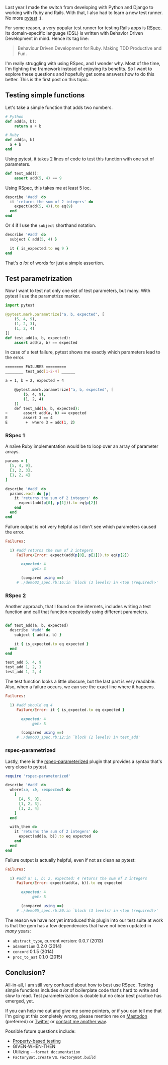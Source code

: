 <!--
.. title: Unit testing and test parametrization with RSpec?
.. slug: unit-testing-and-test-parametrization-with-rspec
.. date: 2019-01-27 13:04:02 UTC+01:00
.. tags: rspec, pytest, testing, ruby
.. category: 
.. link: 
.. description: 
.. type: text
-->

Last year I made the switch from developing with Python and Django to working with Ruby and Rails. With that, I also had to learn a new test runner. No more [pytest](https://docs.pytest.org/en/latest/) :(.

For some reason, a very popular test runner for testing Rails apps is [RSpec](https://rspec.info/). Its domain-specific language (DSL) is written with Behavior Driven Development in mind. Hence its tag line:

> Behaviour Driven Development for Ruby.
> Making TDD Productive and Fun.

I'm really struggling with using RSpec, and I wonder why. Most of the time, I'm fighting the framework instead of enjoying its benefits. So I want to explore these questions and hopefully get some answers how to do this better. This is the first post on this topic.

## Testing simple functions

Let's take a simple function that adds two numbers. 

```python
# Python
def add(a, b):
    return a + b
```

```ruby
# Ruby
def add(a, b)
  a + b
end
```

Using pytest, it takes 2 lines of code to test this function with one set of parameters.

```python
def test_add():
    assert add(5, 4) == 9
```

Using RSpec, this takes me at least 5 loc.

```ruby
describe '#add' do
  it 'returns the sum of 2 integers' do
    expect(add(5, 4)).to eq(9)
  end
end
```

Or 4 if I use the `subject` shorthand notation.

```ruby
describe '#add' do
  subject { add(5, 4) }

  it { is_expected.to eq 9 }
end
```

That's *a lot* of words for just a simple assertion.

## Test parametrization

Now I want to test not only one set of test parameters, but many. With pytest I use the parametrize marker.

```python
import pytest

@pytest.mark.parametrize("a, b, expected", [
    (5, 4, 9),
    (1, 2, 3),
    (1, 2, 4)
])
def test_add(a, b, expected):
    assert add(a, b) == expected
```

In case of a test failure, pytest shows me exactly which parameters lead to the error.

```bash
======== FAILURES =========
________ test_add[1-2-4] ______

a = 1, b = 2, expected = 4

    @pytest.mark.parametrize("a, b, expected", [
        (5, 4, 9),
        (1, 2, 4)
    ])
    def test_add(a, b, expected):
>       assert add(a, b) == expected
E       assert 3 == 4
E        +  where 3 = add(1, 2)
```

### RSpec 1

A naïve Ruby implementation would be to loop over an array of parameter arrays.

```ruby
params = [
  [5, 4, 9],
  [1, 2, 3],
  [1, 2, 4]
]

describe '#add' do
  params.each do |p|
    it 'returns the sum of 2 integers' do
      expect(add(p[0], p[1])).to eq(p[2])
    end
  end
end
```

Failure output is not very helpful as I don't see which parameters caused the error.

```ruby
Failures:

  1) #add returns the sum of 2 integers
     Failure/Error: expect(add(p[0], p[1])).to eq(p[2])

       expected: 4
            got: 3

       (compared using ==)
     # ./demo02_spec.rb:16:in `block (3 levels) in <top (required)>'
```

### RSpec 2

Another approach, that I found on the internets, includes writing a test function and call that function repeatedly using different parameters.

```ruby

def test_add(a, b, expected)
  describe '#add' do
    subject { add(a, b) }

    it { is_expected.to eq expected }
  end
end

test_add 5, 4, 9
test_add 1, 2, 3
test_add 1, 2, 4
```

The test function looks a little obscure, but the last part is very readable. Also, when a failure occurs, we can see the exact line where it happens.

```ruby
Failures:

  1) #add should eq 4
     Failure/Error: it { is_expected.to eq expected }

       expected: 4
            got: 3

       (compared using ==)
     # ./demo03_spec.rb:12:in `block (2 levels) in test_add'
```


### rspec-parametrized

Lastly, there is the [rspec-parameterized](https://github.com/tomykaira/rspec-parameterized) plugin that provides a syntax that's very close to pytest.

```ruby
require 'rspec-parameterized'

describe '#add' do
  where(:a, :b, :expected) do
    [
      [4, 5, 9],
      [1, 2, 3],
      [1, 2, 4]
    ]
  end

  with_them do
    it 'returns the sum of 2 integers' do
      expect(add(a, b)).to eq expected
    end
  end
end
```

Failure output is actually helpful, even if not as clean as pytest:

```ruby
Failures:

  1) #add a: 1, b: 2, expected: 4 returns the sum of 2 integers
     Failure/Error: expect(add(a, b)).to eq expected

       expected: 4
            got: 3

       (compared using ==)
     # ./demo05_spec.rb:20:in `block (3 levels) in <top (required)>'
```

The reason we have not yet introduced this plugin into our test suite at work is that the gem has a few dependencies that have not been updated in *many* years:

- `abstract_type`, current version: 0.0.7 (2013)
- `adamantium` 0.2.0 (2014)
- `concord` 0.1.5 (2014)
- `proc_to_ast` 0.1.0 (2015)


## Conclusion?
All-in-all, I am still very confused about how to best use RSpec. Testing simple functions includes *a lot* of boilerplate code that's hard to write and slow to read. Test parameterization is doable but no clear best practice has emerged, yet.

If you can help me out and give me some pointers, or if you can tell me that I'm going at this completely wrong, please mention me on [Mastodon](https://chaos.social/@flowfx/) (preferred) or [Twitter](https://twitter.com/flowfx_) or [contact me another way](link://slug/contact).

Possible future questions include:

- [Property-based testing](https://hypothesis.works/articles/what-is-property-based-testing/)
- GIVEN-WHEN-THEN
- Utilizing `--format documentation`
- `FactoryBot.create` vs. `FactoryBot.build`
